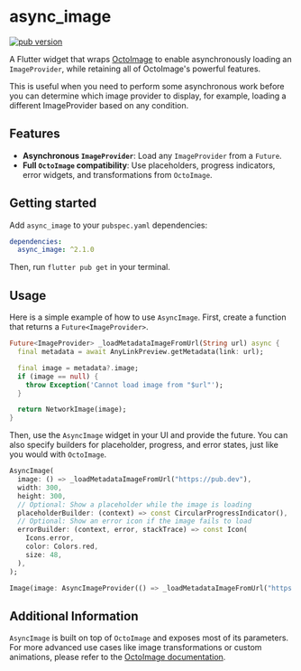 # async_image

[![pub version](https://img.shields.io/pub/v/async_image.svg)](https://pub.dev/packages/async_image)

A Flutter widget that wraps [OctoImage](https://pub.dev/packages/octo_image) to enable asynchronously loading an `ImageProvider`, while retaining all of OctoImage's powerful features.

This is useful when you need to perform some asynchronous work before you can determine which image provider to display, for example, loading a different ImageProvider based on any condition.

## Features

- **Asynchronous `ImageProvider`**: Load any `ImageProvider` from a `Future`.
- **Full `OctoImage` compatibility**: Use placeholders, progress indicators, error widgets, and transformations from `OctoImage`.

## Getting started

Add `async_image` to your `pubspec.yaml` dependencies:

```yaml
dependencies:
  async_image: ^2.1.0
```

Then, run `flutter pub get` in your terminal.

## Usage

Here is a simple example of how to use `AsyncImage`. First, create a function that returns a `Future<ImageProvider>`.

```dart
Future<ImageProvider> _loadMetadataImageFromUrl(String url) async {
  final metadata = await AnyLinkPreview.getMetadata(link: url);

  final image = metadata?.image;
  if (image == null) {
    throw Exception('Cannot load image from "$url"');
  }

  return NetworkImage(image);
}
```

Then, use the `AsyncImage` widget in your UI and provide the future. You can also specify builders for placeholder, progress, and error states, just like you would with `OctoImage`.

```dart
AsyncImage(
  image: () => _loadMetadataImageFromUrl("https://pub.dev"),
  width: 300,
  height: 300,
  // Optional: Show a placeholder while the image is loading
  placeholderBuilder: (context) => const CircularProgressIndicator(),
  // Optional: Show an error icon if the image fails to load
  errorBuilder: (context, error, stackTrace) => const Icon(
    Icons.error,
    color: Colors.red,
    size: 48,
  ),
);
```

```dart
Image(image: AsyncImageProvider(() => _loadMetadataImageFromUrl("https://pub.dev")))
```

## Additional Information

`AsyncImage` is built on top of `OctoImage` and exposes most of its parameters. For more advanced use cases like image transformations or custom animations, please refer to the [OctoImage documentation](https://pub.dev/packages/octo_image).

